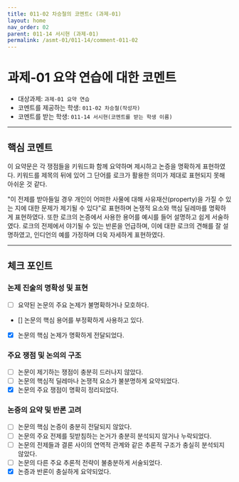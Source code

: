 ```yaml
---
title: 011-02 차승철의 코멘트c (과제-01) 
layout: home
nav_order: 02
parent: 011-14 서시현 (과제-01)
permalink: /asmt-01/011-14/comment-011-02
---
```


# 과제-01 요약 연습에 대한 코멘트

- 대상과제: `과제-01 요약 연습`
- 코멘트를 제공하는 학생: `011-02 차승철(작성자)` 
- 코멘트를 받는 학생: `011-14 서시현(코멘트를 받는 학생 이름)` 

---

## 핵심 코멘트

이 요약문은 각 쟁점들을 키워드화 함께 요약하며 제시하고 논증을 명확하게 표현하였다. 키워드를 제목의 뒤에 있어 그 단어를 로크가 활용한 의미가 제대로 표현되지 못해 아쉬운 것 같다.

"이 전제를 받아들일 경우 개인이 어떠한 사물에 대해 사유재산(property)을 가질 수 있는 지에 대한 문제가 제기될 수 있다"로 표현하며 논쟁적 요소와 핵심 딜레마를 명확하게 표현하였다. 또한 로크의 논증에서 사용한 용어를 예시를 들어 설명하고 쉽게 서술하였다. 로크의 전제에서 야기될 수 있는 반론을 언급하며, 이에 대한 로크의 견해를 잘 설명하였고, 인디언의 예를 가정하며 더욱 자세하게 표현하였다. 

---

## 체크 포인트

### 논제 진술의 명확성 및 표현  
- [ ] 요약된 논문의 주요 논제가 불명확하거나 모호하다.  
- [] 논문의 핵심 용어를 부정확하게 사용하고 있다.  
- [x] 논문의 핵심 논제가 명확하게 전달되었다.  

### 주요 쟁점 및 논의의 구조  
- [ ] 논문이 제기하는 쟁점이 충분히 드러나지 않았다.  
- [ ] 논문의 핵심적 딜레마나 논쟁적 요소가 불분명하게 요약되었다.  
- [x] 논문의 주요 쟁점이 명확히 정리되었다.  

### 논증의 요약 및 반론 고려  
- [ ] 논문의 핵심 논증이 충분히 전달되지 않았다.  
- [ ] 논문의 주요 전제를 뒷받침하는 논거가 충분히 분석되지 않거나 누락되었다.  
- [ ] 논문의 전제들과 결론 사이의 연역적 관계와 같은 추론적 구조가 충실히 분석되지 않았다.  
- [ ] 논문의 다른 주요 추론적 전략이 불충분하게 서술되었다.
- [x] 논증과 반론이 충실하게 요약되었다. 